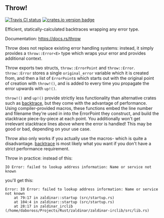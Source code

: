 Throw!
------
[![Travis CI status][travis-image]][travis-builds]
[![crates.io version badge][cratesio-badge]][crates-io-page]

Efficient, statically-calculated backtraces wrapping any error type.

Documentation: https://docs.rs/throw

Throw does not replace existing error handling systems: instead, it simply provides a
`throw::Error<E>` type which wraps your error and provides additional context.

Throw exports two structs, `throw::ErrorPoint` and `throw::Error`. `throw::Error` stores a
single `original_error` variable which it is created from, and then a list of `ErrorPoint`s
which starts out with the original point of creation with `throw!()`, and is added to every
time you propagate the error upwards with `up!()`.

`throw!()` and `up!()` provide strictly less functionality than alternative crates such as
[backtrace], but they come with the advantage of performance. Using compiler-provided macros,
these functions embed the line number and filename they're used in into the ErrorPoint they
construct, and build the stacktrace piece-by-piece at each point. You additionally won't get
irrelevant stacktrace lines above where the error is handled! This may be good or bad,
depending on your use case.

Throw also only works if you actually use the macros- which is quite a disadvantage. [backtrace]
is most likely what you want if you don't have a strict performance requirement.

Throw in practice: instead of this:

```text
IO Error: failed to lookup address information: Name or service not known
```

you'll get this:

```text
Error: IO Error: failed to lookup address information: Name or service not known
    at 79:17 in zaldinar::startup (src/startup.rs)
    at 104:4 in zaldinar::startup (src/startup.rs)
    at 28:17 in zaldinar_irclib (/home/daboross/Projects/Rust/zaldinar/zaldinar-irclib/src/lib.rs)
```

[backtrace]: https://crates.io/crates/backtrace
[crates-io-page]: https://crates.io/crates/throw
[travis-image]: https://travis-ci.org/daboross/rust-throw.svg?branch=master
[travis-builds]: https://travis-ci.org/daboross/rust-throw
[cratesio-badge]: http://meritbadge.herokuapp.com/throw
